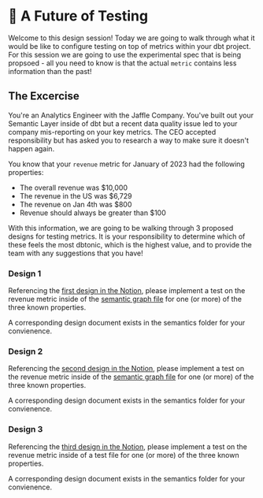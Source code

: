 # 🥪 A Future of Testing

Welcome to this design session! Today we are going to walk through what it would be like to configure testing on top of metrics within your dbt project. For this session we are going to use the experimental spec that is being propsoed - all you need to know is that the actual `metric` contains less information than the past!

## The Excercise

You're an Analytics Engineer with the Jaffle Company. You've built out your Semantic Layer inside of dbt but a recent data quality issue led to your company mis-reporting on your key metrics. The CEO accepted responsibility but has asked you to research a way to make sure it doesn't happen again. 

You know that your `revenue` metric for January of 2023 had the following properties:
- The overall revenue was $10,000
- The revenue in the US was $6,729
- The revenue on Jan 4th was $800
- Revenue should always be greater than $100

With this information, we are going to be walking through 3 proposed designs for testing metrics. It is your responsibility to determine which of these feels the most dbtonic, which is the highest value, and to provide the team with any suggestions that you have!

### Design 1
Referencing the [first design in the Notion](https://www.notion.so/dbtlabs/DX-Collaboration-Testing-our-Metrics-2bd3b32ea6c54d46b873ca8575d8861b?pvs=4#0205f77ab44846e9b48f983a82d11120), please implement a test on the revenue metric inside of the [semantic graph file](models/semantics/semantic_graph.yml) for one (or more) of the three known properties.

A corresponding design document exists in the semantics folder for your convienence. 

### Design 2
Referencing the [second design in the Notion](https://www.notion.so/dbtlabs/DX-Collaboration-Testing-our-Metrics-2bd3b32ea6c54d46b873ca8575d8861b?pvs=4#707fc12eb66e4f8b96dc51754dd0a667), please implement a test on the revenue metric inside of the [semantic graph file](models/semantics/semantic_graph.yml) for one (or more) of the three known properties.

A corresponding design document exists in the semantics folder for your convienence. 

### Design 3
Referencing the [third design in the Notion](https://www.notion.so/dbtlabs/DX-Collaboration-Testing-our-Metrics-2bd3b32ea6c54d46b873ca8575d8861b?pvs=4#3e6d528962ce4d58a6c7a64e430c5e60), please implement a test on the revenue metric inside of a test file for one (or more) of the three known properties.

A corresponding design document exists in the semantics folder for your convienence. 